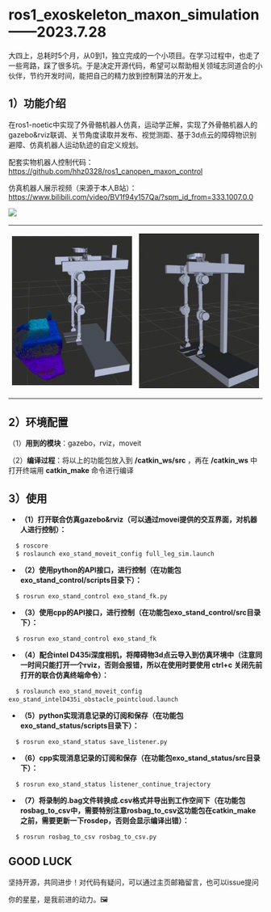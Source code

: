 # ros1_exoskeleton_maxon_simulation——2023.7.28
大四上，总耗时5个月，从0到1，独立完成的一个小项目。在学习过程中，也走了一些弯路，踩了很多坑。于是决定开源代码，希望可以帮助相关领域志同道合的小伙伴，节约开发时间，能把自己的精力放到控制算法的开发上。


## 1）功能介绍
在ros1-noetic中实现了外骨骼机器人仿真，运动学正解，实现了外骨骼机器人的gazebo&rviz联调、关节角度读取并发布、视觉测距、基于3d点云的障碍物识别避障、仿真机器人运动轨迹的自定义规划。

配套实物机器人控制代码：https://github.com/hhz0328/ros1_canopen_maxon_control

仿真机器人展示视频（来源于本人B站）：https://www.bilibili.com/video/BV1f94y157Qa/?spm_id_from=333.1007.0.0

![](https://github.com/hhz0328/ros1_exoskeleton_maxon_simulation/blob/noetic/%E4%BB%BF%E7%9C%9F%E6%8E%A7%E5%88%B6%E6%A1%86%E6%9E%B6.jpg)

<div align="center">
<table>
<tr>
<td>

![image](https://github.com/hhz0328/hhz0328/blob/main/%E5%9B%BE%E5%BA%93/2.gif)   

</td>
<td>

![image](https://github.com/hhz0328/hhz0328/blob/main/%E5%9B%BE%E5%BA%93/3.gif)   

</td>
</tr>
</table>
</div>


## 2）环境配置
（1）**用到的模块**：gazebo，rviz，moveit

（2）**编译过程**：将以上的功能包放入到 **/catkin_ws/src** ，再在 **/catkin_ws** 中打开终端用 **catkin_make** 命令进行编译
## 3）使用
- **（1）打开联合仿真gazebo&rviz（可以通过movei提供的交互界面，对机器人进行控制）：**
```
  $ roscore
  $ roslaunch exo_stand_moveit_config full_leg_sim.launch
```
- **（2）使用python的API接口，进行控制（在功能包exo_stand_control/scripts目录下）：**
```
  $ rosrun exo_stand_control exo_stand_fk.py
```
- **（3）使用cpp的API接口，进行控制（在功能包exo_stand_control/src目录下）：**
```
  $ rosrun exo_stand_control exo_stand_fk
```
- **（4）配合intel D435i深度相机，将障碍物3d点云导入到仿真环境中（注意同一时间只能打开一个rviz，否则会报错，所以在使用时要使用 **ctrl+c** 关闭先前打开的联合仿真终端命令）：**
```
  $ roslaunch exo_stand_moveit_config exo_stand_intelD435i_obstacle_pointcloud.launch
```
- **（5）python实现消息记录的订阅和保存（在功能包exo_stand_status/scripts目录下）：**
```
  $ rosrun exo_stand_status save_listener.py
```
- **（6）cpp实现消息记录的订阅和保存（在功能包exo_stand_status/src目录下）：**
```
  $ rosrun exo_stand_status listener_continue_trajectory
```
- **（7）将录制的.bag文件转换成.csv格式并导出到工作空间下（在功能包rosbag_to_csv中，需要特别注意rosbag_to_csv这功能包在catkin_make之前，需要更新一下rosdep，否则会显示编译出错）：**
```
  $ rosrun rosbag_to_csv rosbag_to_csv.py
```

## GOOD LUCK
坚持开源，共同进步！对代码有疑问，可以通过主页邮箱留言，也可以issue提问

你的星星，是我前进的动力。🖼
